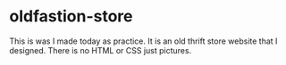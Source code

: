 # oldfastion-store
This is was I made today as practice. It is an old thrift store website that I designed. There is no HTML or CSS just pictures. 
